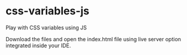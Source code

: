 # css-variables-js
Play with CSS variables using JS

Download the files and open the index.html file using live server option integrated inside your IDE.
